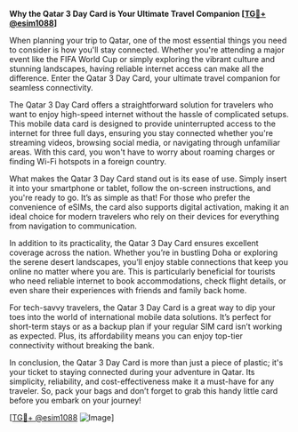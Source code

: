 **Why the Qatar 3 Day Card is Your Ultimate Travel Companion [[TG💪+ @esim1088](https://t.me/s/esim1088)]**

When planning your trip to Qatar, one of the most essential things you need to consider is how you'll stay connected. Whether you're attending a major event like the FIFA World Cup or simply exploring the vibrant culture and stunning landscapes, having reliable internet access can make all the difference. Enter the Qatar 3 Day Card, your ultimate travel companion for seamless connectivity.

The Qatar 3 Day Card offers a straightforward solution for travelers who want to enjoy high-speed internet without the hassle of complicated setups. This mobile data card is designed to provide uninterrupted access to the internet for three full days, ensuring you stay connected whether you're streaming videos, browsing social media, or navigating through unfamiliar areas. With this card, you won't have to worry about roaming charges or finding Wi-Fi hotspots in a foreign country.

What makes the Qatar 3 Day Card stand out is its ease of use. Simply insert it into your smartphone or tablet, follow the on-screen instructions, and you're ready to go. It’s as simple as that! For those who prefer the convenience of eSIMs, the card also supports digital activation, making it an ideal choice for modern travelers who rely on their devices for everything from navigation to communication.

In addition to its practicality, the Qatar 3 Day Card ensures excellent coverage across the nation. Whether you’re in bustling Doha or exploring the serene desert landscapes, you’ll enjoy stable connections that keep you online no matter where you are. This is particularly beneficial for tourists who need reliable internet to book accommodations, check flight details, or even share their experiences with friends and family back home.

For tech-savvy travelers, the Qatar 3 Day Card is a great way to dip your toes into the world of international mobile data solutions. It’s perfect for short-term stays or as a backup plan if your regular SIM card isn’t working as expected. Plus, its affordability means you can enjoy top-tier connectivity without breaking the bank.

In conclusion, the Qatar 3 Day Card is more than just a piece of plastic; it's your ticket to staying connected during your adventure in Qatar. Its simplicity, reliability, and cost-effectiveness make it a must-have for any traveler. So, pack your bags and don’t forget to grab this handy little card before you embark on your journey!

[[TG💪+ @esim1088](https://t.me/s/esim1088) ![Image](https://i.postimg.cc/Y0z9fWf4/image.png)]